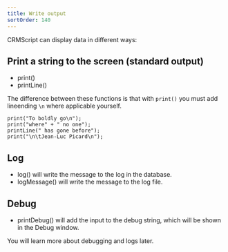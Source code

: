 ```yaml
---
title: Write output
sortOrder: 140
---
```


CRMScript can display data in different ways:

## Print a string to the screen (standard output)

* print()
* printLine()

The difference between these functions is that with `print()` you must add lineending `\n` where applicable yourself.

```crmscript!
print("To boldly go\n");
print("where" + " no one");
printLine(" has gone before");
print("\n\tJean-Luc Picard\n");
```

## Log

* log() will write the message to the log in the database.
* logMessage() will write the message to the log file.

## Debug

* printDebug() will add the input to the debug string, which will be shown in the Debug window.

You will learn more about debugging and logs later.

